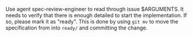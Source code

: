 Use agent spec-review-engineer to read through issue $ARGUMENTS.  It needs to verify that there is enough detailed to start the implementation.  If so, please mark it as "ready".  This is done by using `git mv` to move the specification from into `ready/` and committing the change.

